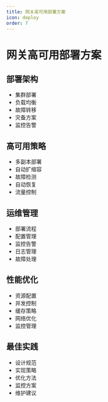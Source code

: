 ```yaml
---
title: 网关高可用部署方案
icon: deploy
order: 7
---
```


# 网关高可用部署方案

## 部署架构
- 集群部署
- 负载均衡
- 故障转移
- 灾备方案
- 监控告警

## 高可用策略
- 多副本部署
- 自动扩缩容
- 故障检测
- 自动恢复
- 流量控制

## 运维管理
- 部署流程
- 配置管理
- 监控告警
- 日志管理
- 故障处理

## 性能优化
- 资源配置
- 并发控制
- 缓存策略
- 网络优化
- 监控管理

## 最佳实践
- 设计规范
- 实现策略
- 优化方法
- 监控方案
- 维护建议
